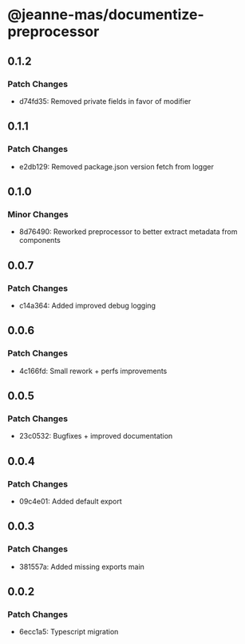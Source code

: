 # @jeanne-mas/documentize-preprocessor

## 0.1.2

### Patch Changes

- d74fd35: Removed private fields in favor of modifier

## 0.1.1

### Patch Changes

- e2db129: Removed package.json version fetch from logger

## 0.1.0

### Minor Changes

- 8d76490: Reworked preprocessor to better extract metadata from components

## 0.0.7

### Patch Changes

- c14a364: Added improved debug logging

## 0.0.6

### Patch Changes

- 4c166fd: Small rework + perfs improvements

## 0.0.5

### Patch Changes

- 23c0532: Bugfixes + improved documentation

## 0.0.4

### Patch Changes

- 09c4e01: Added default export

## 0.0.3

### Patch Changes

- 381557a: Added missing exports main

## 0.0.2

### Patch Changes

- 6ecc1a5: Typescript migration
